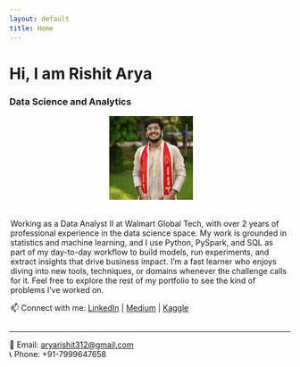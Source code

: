 ```yaml
---
layout: default
title: Home
---
```


# Hi, I am Rishit Arya
### Data Science and Analytics

<div style="display: flex; align-items: center; gap: 20px; justify-content: center; flex-wrap: wrap;">

  <img src="assets/images/linkedin-pic.jpeg" alt="Rishit Arya" style="float:left; width: 150px; height: 150px;margin-left: 3px;">

  <div style="max-width: 500px; text-align: left;">
    <p>
      Working as a Data Analyst II at Walmart Global Tech, with over 2 years of professional experience in the data science space. My work is grounded in statistics and machine learning, and I use Python, PySpark, and SQL as part of my day-to-day workflow to build models, run experiments, and extract insights that drive business impact. I’m a fast learner who enjoys diving into new tools, techniques, or domains whenever the challenge calls for it. Feel free to explore the rest of my portfolio to see the kind of problems I’ve worked on.
    </p>
    <p>
      📫 Connect with me:  
      <a href="https://linkedin.com/in/rishit-arya" target="_blank">LinkedIn</a> |  
      <a href="https://medium.com/@its_Rish" target="_blank">Medium</a> |  
      <a href="https://kaggle.com/rishitarya" target="_blank">Kaggle</a>
    </p>
  </div>

</div>



---

📧 Email: aryarishit312@gmail.com  
📞 Phone: +91-7999647658  
